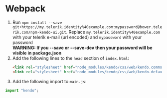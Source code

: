 # Webpack

1. Run `npm install --save git+https://my.telerik.identity%40example.com:mypassword@bower.telerik.com/npm-kendo-ui.git`. Replace `my.telerik.identity%40example.com` with your telerik e-mail (url encoded) and `mypassword` with your password  
**WARNING: If you --save or --save-dev then your password will be visible in package.json**
2. Add the following lines to the `head` section of `index.html`:
    ```html
    <link rel="stylesheet" href="node_modules/kendo/css/web/kendo.common.core.min.css">
    <link rel="stylesheet" href="node_modules/kendo/css/web/kendo.default.min.css">
    ```
3. Add the following import to `main.js`:
  ```javascript
  import "kendo";
  ```